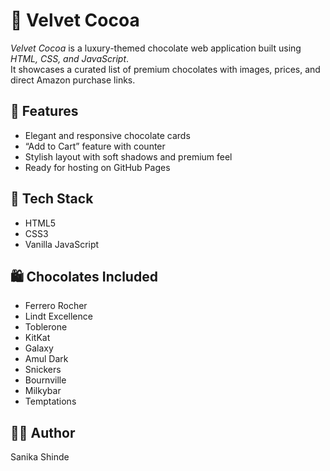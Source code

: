 # 🍫 Velvet Cocoa

*Velvet Cocoa* is a luxury-themed chocolate web application built using *HTML, CSS, and JavaScript*.  
It showcases a curated list of premium chocolates with images, prices, and direct Amazon purchase links.

## 🌟 Features
- Elegant and responsive chocolate cards
- “Add to Cart” feature with counter
- Stylish layout with soft shadows and premium feel
- Ready for hosting on GitHub Pages

## 📂 Tech Stack
- HTML5
- CSS3
- Vanilla JavaScript

## 🛍 Chocolates Included
- Ferrero Rocher
- Lindt Excellence
- Toblerone
- KitKat
- Galaxy
- Amul Dark
- Snickers
- Bournville
- Milkybar
- Temptations

## 🧑‍💻 Author
Sanika Shinde
